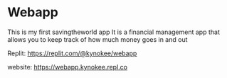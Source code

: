 # Webapp

This is my first savingtheworld app
It is a financial management app that allows you to keep track of how much money goes in and out

Replit: https://replit.com/@kynokee/webapp

website: https://webapp.kynokee.repl.co
